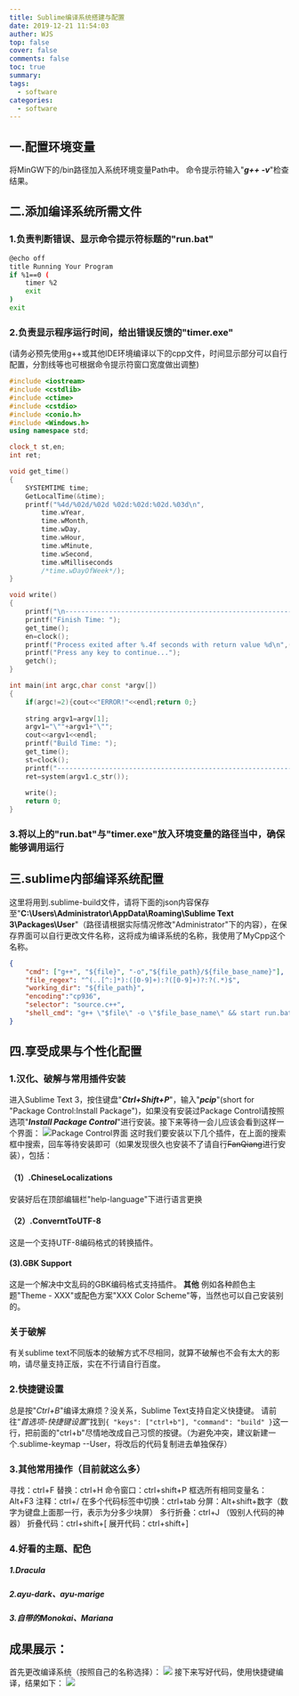 ```yaml
---
title: Sublime编译系统搭建与配置
date: 2019-12-21 11:54:03
auther: WJS
top: false
cover: false
comments: false
toc: true
summary:
tags:
  - software
categories:
  - software
---
```

## 一.配置环境变量
将MinGW下的/bin路径加入系统环境变量Path中。
命令提示符输入"***g++ -v***"检查结果。
## 二.添加编译系统所需文件
### 1.负责判断错误、显示命令提示符标题的"run.bat"
``` bash
@echo off
title Running Your Program
if %1==0 (
	timer %2
	exit
)
exit
```
### 2.负责显示程序运行时间，给出错误反馈的"timer.exe"
(请务必预先使用g++或其他IDE环境编译以下的cpp文件，时间显示部分可以自行配置，分割线等也可根据命令提示符窗口宽度做出调整)

``` cpp
#include <iostream>
#include <cstdlib>
#include <ctime>
#include <cstdio>
#include <conio.h>
#include <Windows.h>
using namespace std;

clock_t st,en;
int ret;

void get_time()
{
	SYSTEMTIME time;
	GetLocalTime(&time);
	printf("%4d/%02d/%02d %02d:%02d:%02d.%03d\n",
		time.wYear,
		time.wMonth,
		time.wDay,
        time.wHour,
        time.wMinute,
        time.wSecond,
        time.wMilliseconds
        /*time.wDayOfWeek*/);
}

void write()
{
	printf("\n------------------------------------------------------------\n");
	printf("Finish Time: ");
	get_time();
	en=clock();
	printf("Process exited after %.4f seconds with return value %d\n",(double)(en-st)/CLOCKS_PER_SEC,ret);
	printf("Press any key to continue...");
	getch();
}

int main(int argc,char const *argv[])
{
	if(argc!=2){cout<<"ERROR!"<<endl;return 0;}
	
	string argv1=argv[1];
	argv1="\""+argv1+"\"";
	cout<<argv1<<endl;
	printf("Build Time: ");
	get_time();
	st=clock();
	printf("------------------------------------------------------------\n\n");
	ret=system(argv1.c_str());
	
	write();
	return 0;
}
```

### 3.将以上的"run.bat"与"timer.exe"放入环境变量的路径当中，确保能够调用运行
## 三.sublime内部编译系统配置
这里将用到.sublime-build文件，请将下面的json内容保存至"**C:\Users\Administrator\AppData\Roaming\Sublime Text 3\Packages\User**"（路径请根据实际情况修改"Administrator"下的内容），在保存界面可以自行更改文件名称，这将成为编译系统的名称，我使用了MyCpp这个名称。

``` json
{
	"cmd": ["g++", "${file}", "-o","${file_path}/${file_base_name}"],
	"file_regex": "^(..[^:]*):([0-9]+):?([0-9]+)?:?(.*)$",
	"working_dir": "${file_path}",
	"encoding":"cp936",
	"selector": "source.c++",
	"shell_cmd": "g++ \"$file\" -o \"$file_base_name\" && start run.bat %ERRORLEVEL% \"${file_path}/${file_base_name}\"",
}
```

## 四.享受成果与个性化配置
### 1.汉化、破解与常用插件安装
进入Sublime Text 3，按住键盘"***Ctrl+Shift+P***"，输入"***pcip***"(short for "Package Control:Install Package")，如果没有安装过Package Control请按照选项"***Install Package Control***"进行安装。接下来等待一会儿应该会看到这样一个界面：
 ![Package Control界面](http://yanxuan.nosdn.127.net/bddddf777a0ac157009db67cc44b4bf9.png)
这时我们要安装以下几个插件，在上面的搜索框中搜索，回车等待安装即可（如果发现很久也安装不了请自行~~FanQiang~~进行安装），包括：
#### **（1）.ChineseLocalizations**
安装好后在顶部编辑栏"help-language"下进行语言更换
#### **（2）.ConverntToUTF-8**
这是一个支持UTF-8编码格式的转换插件。
#### **(3).GBK Support**
这是一个解决中文乱码的GBK编码格式支持插件。
**其他**
例如各种颜色主题"Theme - XXX"或配色方案"XXX   Color Scheme"等，当然也可以自己安装别的。

### **关于破解**
有关sublime text不同版本的破解方式不尽相同，就算不破解也不会有太大的影响，请尽量支持正版，实在不行请自行百度。

### 2.快捷键设置
总是按"*Ctrl+B*"编译太麻烦？没关系，Sublime Text支持自定义快捷键。
请前往“*首选项-快捷键设置*”找到`{ "keys": ["ctrl+b"], "command": "build" }`这一行，把前面的"ctrl+b"尽情地改成自己习惯的按键。（为避免冲突，建议新建一个.sublime-keymap --User，将改后的代码复制进去单独保存）

### 3.其他常用操作（目前就这么多）
寻找：ctrl+F
替换：ctrl+H
命令窗口：ctrl+shift+P
框选所有相同变量名：Alt+F3
注释：ctrl+/
在多个代码标签中切换：ctrl+tab
分屏：Alt+shift+数字（数字为键盘上面那一行，表示为分多少块屏）
多行折叠：ctrl+J （毁别人代码的神器）
折叠代码：ctrl+shift+[
展开代码：ctrl+shift+]

### 4.好看的主题、配色

##### 1.Dracula

##### 2.ayu-dark、ayu-marige

##### 3.自带的Monokai、Mariana

## 成果展示：
首先更改编译系统（按照自己的名称选择）：
![](http://yanxuan.nosdn.127.net/68de40de0b925c10096ca115a15e9d76.png)
接下来写好代码，使用快捷键编译，结果如下：
![](http://yanxuan.nosdn.127.net/bdc7956e59951a09066d15c68bbddedd.png)
